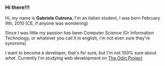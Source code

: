 ### Hi there!!!
Hi, my name is **Gabriele Cutrona**, I'm an italian student, I was born February 9th, 2010 (CE, if anyone was wondering)

Since I was little my passion has been Computer Science (Or Information Technology, or whatever you call it in english, i'm not even sure they're synonims)

I want to become a developer, that's for sure, but I'm not 100% sure about *what*. Currently I'm studying web development on [The Odin Project](https://www.theodinproject.com/)

<!--
**Gabriele-Cutrona/Gabriele-Cutrona** is a ✨ _special_ ✨ repository because its `README.md` (this file) appears on your GitHub profile.

Here are some ideas to get you started:

- 🔭 I’m currently working on ...
- 🌱 I’m currently learning ...
- 👯 I’m looking to collaborate on ...
- 🤔 I’m looking for help with ...
- 💬 Ask me about ...
- 📫 How to reach me: ...
- 😄 Pronouns: ...
- ⚡ Fun fact: ...
-->
